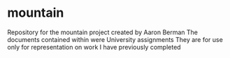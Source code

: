 # mountain
Repository for the mountain project created by Aaron Berman 
The documents contained within were University assignments
They are for use only for representation on work I have previously completed
